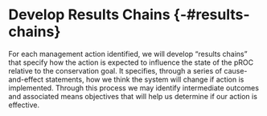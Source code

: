 # Develop Results Chains {-#results-chains}

For each management action identified, we will develop “results chains” that specify how the action is expected to influence the state of the pROC relative to the conservation goal. It specifies, through a series of cause-and-effect statements, how we think the system will change if action is implemented.  Through this process we may identify intermediate outcomes and associated means objectives that will help us determine if our action is effective.  

